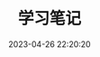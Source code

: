 ---
title: 学习笔记
date: 2023-04-26 22:20:20
lastmod: 2023-04-26T22:20:20Z
article: false
index: false
---